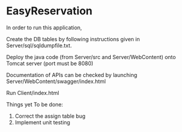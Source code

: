 # EasyReservation


In order to run this application,

Create the DB tables by following instructions given in Server/sql/sqldumpfile.txt.

Deploy the java code (from Server/src and Server/WebContent) onto Tomcat server (port must be 8080)

Documentation of APIs can be checked by launching Server/WebContent/swagger/index.html

Run Client/index.html

Things yet To be done:

1. Correct the assign table bug
2. Implement unit testing
